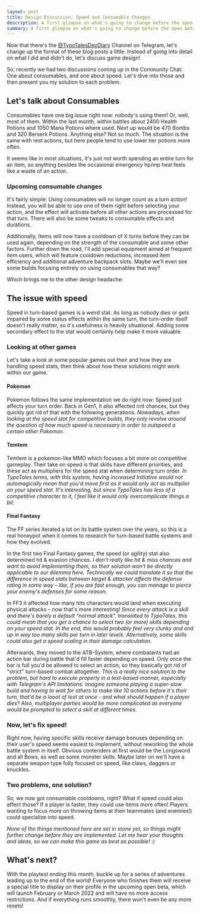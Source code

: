 ```yaml
---
layout: post
title: Design Discussion: Speed and Consumable Changes
description: A first glimpse on what's going to change before the open beta starts.
summary: A first glimpse on what's going to change before the open beta starts.
---
```


Now that there's the [@TypoTalesDevDiary](https://t.me/TypoTalesDevDiary) Channel on Telegram, let's change up the format of these blog posts a little. Instead of going into detail on what I did and didn't do, let's discuss game design!

So, recently we had two discussions coming up in the Community Chat: One about consumables, and one about speed. Let's dive into those and then present you my solution to each problem.

## Let's talk about Consumables
Consumables have one big issue right now: nobody's using them! Or, well, most of them.
Within the last month, within battles about 2400 Health Potions and 1050 Mana Potions where used. Next up would be 470 Bombs and 320 Berserk Potions. Anything else? Not so much. The situation is the same with rest actions, but here people tend to use lower tier potions more often.

It seems like in most situations, it's just not worth spending an entire turn for an item, so anything besides the occasional emergency hp/mp heal feels like a waste of an action.

### Upcoming consumable changes
It's fairly simple: Using consumables will no longer count as a turn action! Instead, you will be able to use one of them right before selecting your action, and the effect will activate before all other actions are processed for that turn. There will also be some tweaks to consumable effects and durations.

Additionally, Items will now have a cooldown of X turns before they can be used again, depending on the strength of the consumable and some other factors. Further down the road, I'll add special equipment aimed at frequent item users, which will feature cooldown reductions, increased item efficiency and additional adventure backpack slots. Maybe we'll even see some builds focusing entirely on using consumables that way?

Which brings me to the other design headache:

## The issue with speed
Speed in turn-based games is a weird stat. As long as nobody dies or gets impaired by some status effects within the same turn, the turn-order itself doesn't really matter, so it's usefulness is heavily situational. Adding some secondary effect to the stat would certainly help make it more valuable.

### Looking at other games
Let's take a look at some popular games out their and how they are handling speed stats, then think about how these solutions might work within our game.

#### Pokemon
Pokemon follows the same implementation we do right now: Speed just affects your turn order. Back in Gen1, it also affected crit chances, but they quickly got rid of that with the following generations. *Nowadays, when looking at the speed stat for competitive builds, they only revolve around the question of how much speed is necessary in order to outspeed a certain other Pokemon.*

#### Temtem
Temtem is a pokemon-like MMO which focuses a bit more on competitive gameplay. Their take on speed is that skills have different priorities, and these act as multipliers for the speed stat when determining turn order. *In TypoTales terms, with this system, having increased Initiative would not automagically mean that you'd move first as it would only act as multiplier on your speed stat. It's interesting, but since TypoTales has less of a competitive character to it, I feel like it would only overcomplicate things a bit.*

#### Final Fantasy
The FF series iterated a lot on its battle system over the years, so this is a real honeypot when it comes to research for turn-based battle systems and how they evolved.

In the first two Final Fantasy games, the speed (or agility) stat also determined hit & evasion chances. *I don't really like hit & miss chances and want to avoid implementing them, so their solution won't be directly applicable to our dilemma here. Technically we could translate it so that the difference in speed stats between target & attacker affects the defense rating in some way – like, if you are fast enough, you can manage to pierce your enemy's defenses for some reason.*

In FF3 it affected how many hits characters would land when executing physical attacks – now that's more interesting! *Since every attack is a skill and there's barely a default "normal attack", translated to TypoTales, this could mean that you get a chance to select two (or more) skills depending on your speed stat. In the end, this would probably feel very clunky and end up in way too many skills per turn in later levels. Alternatively, some skills could also get a speed scaling in their damage calculation.*

Afterwards, they moved to the ATB-System, where combatants had an action bar during battle that'd fill faster depending on speed. Only once the bar is full you'd be allowed to select an action, so they basically got rid of "strict" turn-based combat altogether. *This is a really nice solution to the problem, but hard to execute properly in a text-based manner, especially with Telegram's API limitations. Imagine someone playing a super-slow build and having to wait for others to make like 10 actions before it's their turn, that'd be a looot of text at once - and what should happen if a player dies? Also, multiplayer parties would be more complicated as everyone would be prompted to select a skill at different times.*

### Now, let's fix speed!
Right now, having specific skills receive damage bonuses depending on their user's speed seems easiest to implement, without reworking the whole battle system in itself. Obvious contenders at first would be the Longsword and all Bows, as well as some monster skills. Maybe later on we'll have a separate weapon type fully focused on speed, like claws, daggers or knuckles.

### Two problems, one solution?
So, we now got consumable cooldowns, right? What if speed could also affect those? If a player is faster, they could use items more often! Players wanting to focus more on throwing items at their teammates (and enemies!) could specialize into speed.

*None of the things mentioned here are set in stone yet, so things might further change before they are implemented. Let me hear your thoughts and ideas, so we can make this game as best as possible! :)*

## What's next?
With the playtest ending this month, buckle up for a series of adventures leading up to the end of the world! Everyone who finishes them will receive a special title to display on their profile in the upcoming open beta, which will launch February or March 2022 and will have no more access restrictions. And if everything runs smoothly, there won't even be any more resets!